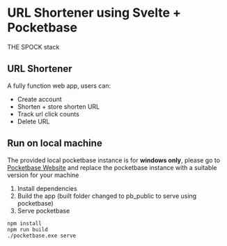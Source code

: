 # URL Shortener using Svelte + Pocketbase
THE SPOCK stack

## URL Shortener

A fully function web app, users can:
- Create account
- Shorten + store shorten URL
- Track url click counts
- Delete URL

## Run on local machine

The provided local pocketbase instance is for **windows only**, please go to [Pocketbase Website](https://pocketbase.io/) and replace the pocketbase instance with a suitable version for your machine

1. Install dependencies
2. Build the app (built folder changed to pb_public to serve using pocketbase)
3. Serve pocketbase
```
npm install 
npm run build
./pocketbase.exe serve
```
